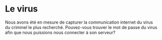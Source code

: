# Le virus
Nous avons été en mesure de capturer la communication internet du virus du criminel le plus recherché. Pouvez-vous trouver le mot de passe du virus afin que nous puissions nous connecter à son serveur?